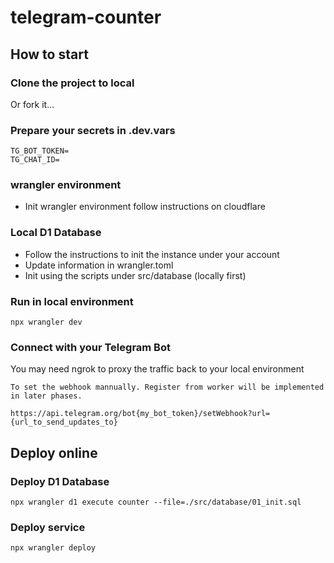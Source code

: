 # telegram-counter

## How to start

### Clone the project to local

Or fork it...

### Prepare your secrets in .dev.vars

```
TG_BOT_TOKEN=
TG_CHAT_ID=
```
### wrangler environment

- Init wrangler environment follow instructions on cloudflare

### Local D1 Database

- Follow the instructions to init the instance under your account
- Update information in wrangler.toml
- Init using the scripts under src/database (locally first)

### Run in local environment

```
npx wrangler dev
```

### Connect with your Telegram Bot

You may need ngrok to proxy the traffic back to your local environment

```
To set the webhook mannually. Register from worker will be implemented in later phases.

https://api.telegram.org/bot{my_bot_token}/setWebhook?url={url_to_send_updates_to}
```

## Deploy online

### Deploy D1 Database

```
npx wrangler d1 execute counter --file=./src/database/01_init.sql
```

### Deploy service

```
npx wrangler deploy
```